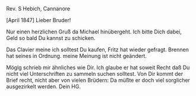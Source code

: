 Rev. S Hebich, Cannanore

 [April 1847]
Lieber Bruder!

Nur einen herzlichen Gruß da Michael hinübergeht. Ich bitte Dich dabei, Geld so bald Du kannst zu schicken.

Das Clavier meine ich solltest Du kaufen, Fritz hat wieder gefragt. Brennen hat seines in Ordnung. meine Meinung ist nicht geändert.

Möglg schrieb mir ähnliches wie Dir. Ich glaube er hat soweit Recht daß Du nicht viel Unterschriften zu sammeln suchen solltest. Von Dir kommt der Brief recht, nicht aber von vielen Brüdern: Da müßte er doch viel sorglicher ausgezirkelt werden.
 Dein HG.

